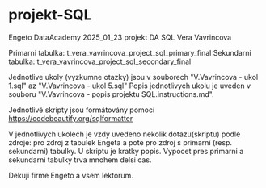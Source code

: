 
# projekt-SQL

Engeto DataAcademy 2025_01_23
projekt DA SQL 
Vera Vavrincova
 
Primarni tabulka:  t_vera_vavrincova_project_sql_primary_final
Sekundarni tabulka: t_vera_vavrincova_project_sql_secondary_final

Jednotlive ukoly (vyzkumne otazky) jsou v souborech "V.Vavrincova - ukol 1.sql" az "V.Vavrincova - ukol 5.sql"
Popis jednotlivych ukolu je uveden v souboru "V.Vavrincova - popis projektu SQL.instructions.md".

Jednotlivé skripty jsou formátovány pomocí https://codebeautify.org/sqlformatter

V jednotlivych ukolech je vzdy uvedeno nekolik dotazu(skriptu) podle zdroje: 
pro zdroj z tabulek Engeta a pote pro zdroj s primarni (resp. sekundarni) tabulky. 
U skriptu je kratky popis. Vypocet pres primarni a sekundarni tabulky trva mnohem delsi cas.

Dekuji firme Engeto a vsem lektorum.



